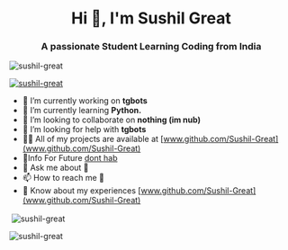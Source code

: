 <h1 align="center">Hi 👋, I'm Sushil Great</h1>
<h3 align="center">A passionate Student Learning Coding from India</h3>

<p align="left"> <img src="https://komarev.com/ghpvc/?username=sushil-great&label=Profile%20views&color=0e75b6&style=flat" alt="sushil-great" /> </p>

<p align="left"> <a href="https://github.com/ryo-ma/github-profile-trophy"><img src="https://github-profile-trophy.vercel.app/?username=sushil-great" alt="sushil-great" /></a> </p>

- 🔭 I’m currently working on **tgbots**
- 🌱 I’m currently learning **Python.**
- 👯 I’m looking to collaborate on **nothing (im nub)**
- 🤝 I’m looking for help with **tgbots**
- 👨‍💻 All of my projects are available at [www.github.com/Sushil-Great](www.github.com/Sushil-Great)
- 📝Info For Future [dont hab](www.google.com)
- 💬 Ask me about **👀**
- 📫 How to reach me **👀**
- 📄 Know about my experiences [www.github.com/Sushil-Great](www.github.com/Sushil-Great)


<p>&nbsp;<img align="center" src="https://github-readme-stats.vercel.app/api?username=sushil-great&show_icons=true&locale=en" alt="sushil-great" /></p>

<p><img align="center" src="https://github-readme-streak-stats.herokuapp.com/?user=sushil-great&" alt="sushil-great" /></p>

